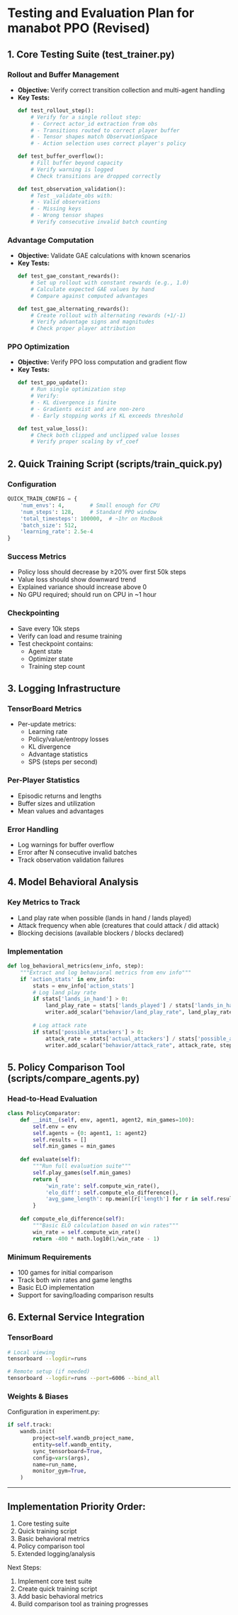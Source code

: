 # Testing and Evaluation Plan for manabot PPO (Revised)

## 1. Core Testing Suite (test_trainer.py)

### Rollout and Buffer Management
- **Objective:** Verify correct transition collection and multi-agent handling
- **Key Tests:**
  ```python
  def test_rollout_step():
      # Verify for a single rollout step:
      # - Correct actor_id extraction from obs
      # - Transitions routed to correct player buffer
      # - Tensor shapes match ObservationSpace
      # - Action selection uses correct player's policy
  
  def test_buffer_overflow():
      # Fill buffer beyond capacity
      # Verify warning is logged
      # Check transitions are dropped correctly
  
  def test_observation_validation():
      # Test _validate_obs with:
      # - Valid observations
      # - Missing keys
      # - Wrong tensor shapes
      # Verify consecutive invalid batch counting
  ```

### Advantage Computation
- **Objective:** Validate GAE calculations with known scenarios
- **Key Tests:**
  ```python
  def test_gae_constant_rewards():
      # Set up rollout with constant rewards (e.g., 1.0)
      # Calculate expected GAE values by hand
      # Compare against computed advantages
  
  def test_gae_alternating_rewards():
      # Create rollout with alternating rewards (+1/-1)
      # Verify advantage signs and magnitudes
      # Check proper player attribution
  ```

### PPO Optimization
- **Objective:** Verify PPO loss computation and gradient flow
- **Key Tests:**
  ```python
  def test_ppo_update():
      # Run single optimization step
      # Verify:
      # - KL divergence is finite
      # - Gradients exist and are non-zero
      # - Early stopping works if KL exceeds threshold
  
  def test_value_loss():
      # Check both clipped and unclipped value losses
      # Verify proper scaling by vf_coef
  ```

## 2. Quick Training Script (scripts/train_quick.py)

### Configuration
```python
QUICK_TRAIN_CONFIG = {
    'num_envs': 4,        # Small enough for CPU
    'num_steps': 128,     # Standard PPO window
    'total_timesteps': 100000,  # ~1hr on MacBook
    'batch_size': 512,
    'learning_rate': 2.5e-4
}
```

### Success Metrics
- Policy loss should decrease by ≥20% over first 50k steps
- Value loss should show downward trend
- Explained variance should increase above 0
- No GPU required; should run on CPU in ~1 hour

### Checkpointing
- Save every 10k steps
- Verify can load and resume training
- Test checkpoint contains:
  - Agent state
  - Optimizer state
  - Training step count

## 3. Logging Infrastructure

### TensorBoard Metrics
- Per-update metrics:
  - Learning rate
  - Policy/value/entropy losses
  - KL divergence
  - Advantage statistics
  - SPS (steps per second)

### Per-Player Statistics
- Episodic returns and lengths
- Buffer sizes and utilization
- Mean values and advantages

### Error Handling
- Log warnings for buffer overflow
- Error after N consecutive invalid batches
- Track observation validation failures

## 4. Model Behavioral Analysis

### Key Metrics to Track
- Land play rate when possible (lands in hand / lands played)
- Attack frequency when able (creatures that could attack / did attack)
- Blocking decisions (available blockers / blocks declared)

### Implementation
```python
def log_behavioral_metrics(env_info, step):
    """Extract and log behavioral metrics from env info"""
    if 'action_stats' in env_info:
        stats = env_info['action_stats']
        # Log land play rate
        if stats['lands_in_hand'] > 0:
            land_play_rate = stats['lands_played'] / stats['lands_in_hand']
            writer.add_scalar("behavior/land_play_rate", land_play_rate, step)
        
        # Log attack rate
        if stats['possible_attackers'] > 0:
            attack_rate = stats['actual_attackers'] / stats['possible_attackers']
            writer.add_scalar("behavior/attack_rate", attack_rate, step)
```

## 5. Policy Comparison Tool (scripts/compare_agents.py)

### Head-to-Head Evaluation
```python
class PolicyComparator:
    def __init__(self, env, agent1, agent2, min_games=100):
        self.env = env
        self.agents = {0: agent1, 1: agent2}
        self.results = []
        self.min_games = min_games
        
    def evaluate(self):
        """Run full evaluation suite"""
        self.play_games(self.min_games)
        return {
            'win_rate': self.compute_win_rate(),
            'elo_diff': self.compute_elo_difference(),
            'avg_game_length': np.mean([r['length'] for r in self.results])
        }
        
    def compute_elo_difference(self):
        """Basic ELO calculation based on win rates"""
        win_rate = self.compute_win_rate()
        return -400 * math.log10(1/win_rate - 1)
```

### Minimum Requirements
- 100 games for initial comparison
- Track both win rates and game lengths
- Basic ELO implementation
- Support for saving/loading comparison results

## 6. External Service Integration

### TensorBoard
```bash
# Local viewing
tensorboard --logdir=runs

# Remote setup (if needed)
tensorboard --logdir=runs --port=6006 --bind_all
```

### Weights & Biases
Configuration in experiment.py:
```python
if self.track:
    wandb.init(
        project=self.wandb_project_name,
        entity=self.wandb_entity,
        sync_tensorboard=True,
        config=vars(args),
        name=run_name,
        monitor_gym=True,
    )
```

---

## Implementation Priority Order:
1. Core testing suite
2. Quick training script
3. Basic behavioral metrics
4. Policy comparison tool
5. Extended logging/analysis

Next Steps:
1. Implement core test suite
2. Create quick training script
3. Add basic behavioral metrics
4. Build comparison tool as training progresses